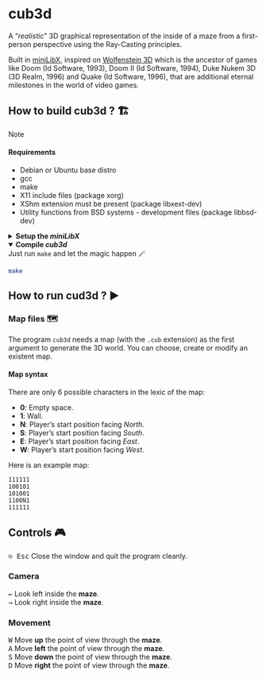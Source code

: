 # cub3d
A “*realistic*” 3D graphical representation of the inside of a maze from a first-person perspective using the Ray-Casting principles. 

Built in [miniLibX](https://github.com/42Paris/minilibx-linux), inspired on [Wolfenstein 3D](http://users.atw.hu/wolf3d/) which is the ancestor of games 
like Doom (Id Software, 1993), Doom II (Id Software, 1994), Duke Nukem 3D (3D Realm, 1996)
and Quake (Id Software, 1996), that are additional eternal milestones in the world of video games.

## How to build cub3d ? 🏗️
> [!NOTE]
> #### Requirements
> - Debian or Ubuntu base distro
> - gcc
> - make
> - X11 include files (package xorg)
> - XShm extension must be present (package libxext-dev)
> - Utility functions from BSD systems - development files (package libbsd-dev)
<details>
<summary><b>Setup the <i>miniLibX</i></b></summary>                                      

  Install required packages:
  ```bash
  sudo apt-get install gcc make xorg libxext-dev libbsd-dev
  ```
  After running make, the miniLibX will have generated some files that you must install:
  
  - **libmlx.a** and/or **libmlx_$(HOSTTYPE).a** in `/usr/X11/lib` or `/usr/local/lib`
  - **mlx.h** in `/usr/X11/include` or `/usr/local/include`
  - __man/man3/mlx*.1__ in `/usr/X11/man/man3` or `/usr/local/man/man3`
  
</details>
<details open>
<summary><b>Compile <i>cub3d</i></b></summary

  Just run `make` and let the magic happen 🪄
  ```bash
  make
  ```
</details>

## How to run cud3d ? ▶️

### Map files 🗺️

The program `cub3d` needs a map (with the `.cub` extension) as the first argument to generate the 3D world. 
You can choose, create or modify an existent map.

#### Map syntax

There are only 6 possible characters in the lexic of the map:
- **0**: Empty space.
- **1**: Wall.
- **N**: Player’s start position facing *North*.
- **S**: Player’s start position facing *South*.
- **E**: Player’s start position facing *East*.
- **W**: Player’s start position facing *West*.

Here is an example map:
```
111111
100101
101001
1100N1
111111
```

## Controls 🎮
<kbd>⎋ Esc</kbd> Close the window and quit the program cleanly.
### Camera
<kbd>←</kbd> Look left inside the <b>maze</b>.</br>
<kbd>→</kbd> Look right inside the <b>maze</b>.
### Movement
<kbd>W</kbd> Move <b>up</b> the point of view through the <b>maze</b>.</br>
<kbd>A</kbd> Move <b>left</b> the point of view through the <b>maze</b>.</br>
<kbd>S</kbd> Move <b>down</b> the point of view through the <b>maze</b>.</br>
<kbd>D</kbd> Move <b>right</b> the point of view through the <b>maze</b>.</br>
